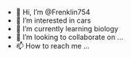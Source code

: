 - 👋 Hi, I’m @Frenklin754
- 👀 I’m interested in cars
- 🌱 I’m currently learning biology
- 💞️ I’m looking to collaborate on ...
- 📫 How to reach me ...

<!---
Frenklin754/Frenklin754 is a ✨ special ✨ repository because its `README.md` (this file) appears on your GitHub profile.
You can click the Preview link to take a look at your changes.
